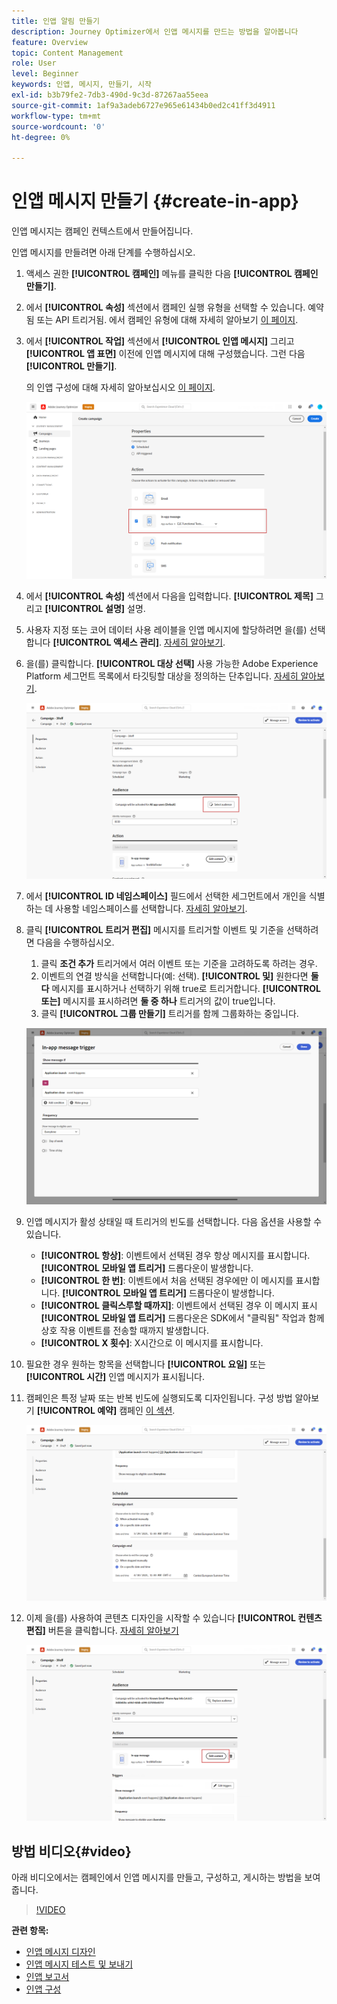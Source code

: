 ```yaml
---
title: 인앱 알림 만들기
description: Journey Optimizer에서 인앱 메시지를 만드는 방법을 알아봅니다
feature: Overview
topic: Content Management
role: User
level: Beginner
keywords: 인앱, 메시지, 만들기, 시작
exl-id: b3b79fe2-7db3-490d-9c3d-87267aa55eea
source-git-commit: 1af9a3adeb6727e965e61434b0ed2c41ff3d4911
workflow-type: tm+mt
source-wordcount: '0'
ht-degree: 0%

---
```


# 인앱 메시지 만들기  {#create-in-app}

인앱 메시지는 캠페인 컨텍스트에서 만들어집니다.

인앱 메시지를 만들려면 아래 단계를 수행하십시오.

1. 액세스 권한 **[!UICONTROL 캠페인]** 메뉴를 클릭한 다음 **[!UICONTROL 캠페인 만들기]**.

1. 에서 **[!UICONTROL 속성]** 섹션에서 캠페인 실행 유형을 선택할 수 있습니다. 예약됨 또는 API 트리거됨. 에서 캠페인 유형에 대해 자세히 알아보기 [이 페이지](../campaigns/create-campaign.md#campaigntype).

1. 에서 **[!UICONTROL 작업]** 섹션에서 **[!UICONTROL 인앱 메시지]** 그리고 **[!UICONTROL 앱 표면]** 이전에 인앱 메시지에 대해 구성했습니다. 그런 다음 **[!UICONTROL 만들기]**.

   의 인앱 구성에 대해 자세히 알아보십시오 [이 페이지](inapp-configuration.md).

   ![](assets/in_app_create_1.png)

1. 에서 **[!UICONTROL 속성]** 섹션에서 다음을 입력합니다. **[!UICONTROL 제목]** 그리고 **[!UICONTROL 설명]** 설명.

1. 사용자 지정 또는 코어 데이터 사용 레이블을 인앱 메시지에 할당하려면 을(를) 선택합니다 **[!UICONTROL 액세스 관리]**. [자세히 알아보기](../administration/object-based-access.md).

1. 을(를) 클릭합니다. **[!UICONTROL 대상 선택]** 사용 가능한 Adobe Experience Platform 세그먼트 목록에서 타깃팅할 대상을 정의하는 단추입니다. [자세히 알아보기](../segment/about-segments.md).

   ![](assets/in_app_create_2.png)

1. 에서 **[!UICONTROL ID 네임스페이스]** 필드에서 선택한 세그먼트에서 개인을 식별하는 데 사용할 네임스페이스를 선택합니다. [자세히 알아보기](../event/about-creating.md#select-the-namespace).

1. 클릭 **[!UICONTROL 트리거 편집]** 메시지를 트리거할 이벤트 및 기준을 선택하려면 다음을 수행하십시오.

   1. 클릭 **조건 추가** 트리거에서 여러 이벤트 또는 기준을 고려하도록 하려는 경우.
   1. 이벤트의 연결 방식을 선택합니다(예: 선택). **[!UICONTROL 및]** 원한다면 **둘 다** 메시지를 표시하거나 선택하기 위해 true로 트리거합니다. **[!UICONTROL 또는]** 메시지를 표시하려면 **둘 중 하나** 트리거의 값이 true입니다.
   1. 클릭 **[!UICONTROL 그룹 만들기]** 트리거를 함께 그룹화하는 중입니다.

   ![](assets/in_app_create_3.png)

1. 인앱 메시지가 활성 상태일 때 트리거의 빈도를 선택합니다. 다음 옵션을 사용할 수 있습니다.

   * **[!UICONTROL 항상]**: 이벤트에서 선택된 경우 항상 메시지를 표시합니다. **[!UICONTROL 모바일 앱 트리거]** 드롭다운이 발생합니다.
   * **[!UICONTROL 한 번]**: 이벤트에서 처음 선택된 경우에만 이 메시지를 표시합니다. **[!UICONTROL 모바일 앱 트리거]** 드롭다운이 발생합니다.
   * **[!UICONTROL 클릭스루할 때까지]**: 이벤트에서 선택된 경우 이 메시지 표시 **[!UICONTROL 모바일 앱 트리거]** 드롭다운은 SDK에서 &quot;클릭됨&quot; 작업과 함께 상호 작용 이벤트를 전송할 때까지 발생합니다.
   * **[!UICONTROL X 횟수]**: X시간으로 이 메시지를 표시합니다.

1. 필요한 경우 원하는 항목을 선택합니다 **[!UICONTROL 요일]** 또는 **[!UICONTROL 시간]** 인앱 메시지가 표시됩니다.

1. 캠페인은 특정 날짜 또는 반복 빈도에 실행되도록 디자인됩니다. 구성 방법 알아보기 **[!UICONTROL 예약]** 캠페인 [이 섹션](../campaigns/create-campaign.md#schedule).

   ![](assets/in-app-schedule.png)

1. 이제 을(를) 사용하여 콘텐츠 디자인을 시작할 수 있습니다 **[!UICONTROL 컨텐츠 편집]** 버튼을 클릭합니다. [자세히 알아보기](design-in-app.md)

   ![](assets/in_app_create_4.png)


## 방법 비디오{#video}

아래 비디오에서는 캠페인에서 인앱 메시지를 만들고, 구성하고, 게시하는 방법을 보여줍니다.

>[!VIDEO](https://video.tv.adobe.com/v/3410430?quality=12&learn=on)


**관련 항목:**

* [인앱 메시지 디자인](design-in-app.md)
* [인앱 메시지 테스트 및 보내기](send-in-app.md)
* [인앱 보고서 ](../reports/campaign-global-report.md#inapp-report)
* [인앱 구성](inapp-configuration.md)